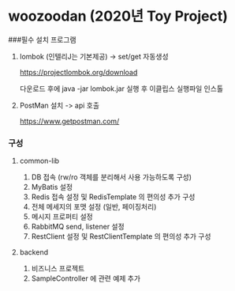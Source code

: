 # woozoodan (2020년 Toy Project)

###필수 설치 프로그램
1. lombok (인텔리J는 기본제공) -> set/get 자동생성

    https://projectlombok.org/download
    
    다운로드 후에 java -jar lombok.jar 실행 후 이클립스 실행파일 인스톨 
2. PostMan 설치 -> api 호출 

   https://www.getpostman.com/ 
   
### 구성
1. common-lib
    1) DB 접속 (rw/ro 객체를 분리해서 사용 가능하도록 구성)
    2) MyBatis 설정
    3) Redis 접속 설정 및 RedisTemplate 의 편의성 추가 구성
    4) 전체 메세지의 포맷 설정 (일반, 페이징처리)
    5) 메시지 프로퍼티 설정
    6) RabbitMQ send, listener 설정
    7) RestClient 설정 및 RestClientTemplate 의 편의성 추가 구성
 
2. backend  
    1) 비즈니스 프로젝트
    2) SampleController 에 관련 예제 추가
    
    
